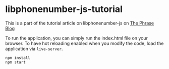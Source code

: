 # libphonenumber-js-tutorial

This is a part of the tutorial article on libphonenumber-js on [The Phrase Blog](https://phrase.com/blog)


To run the application, you can simply run the index.html file on your browser.
To have hot reloading enabled when you modify the code, load the application via `live-server`.

```
npm install
npm start
```
